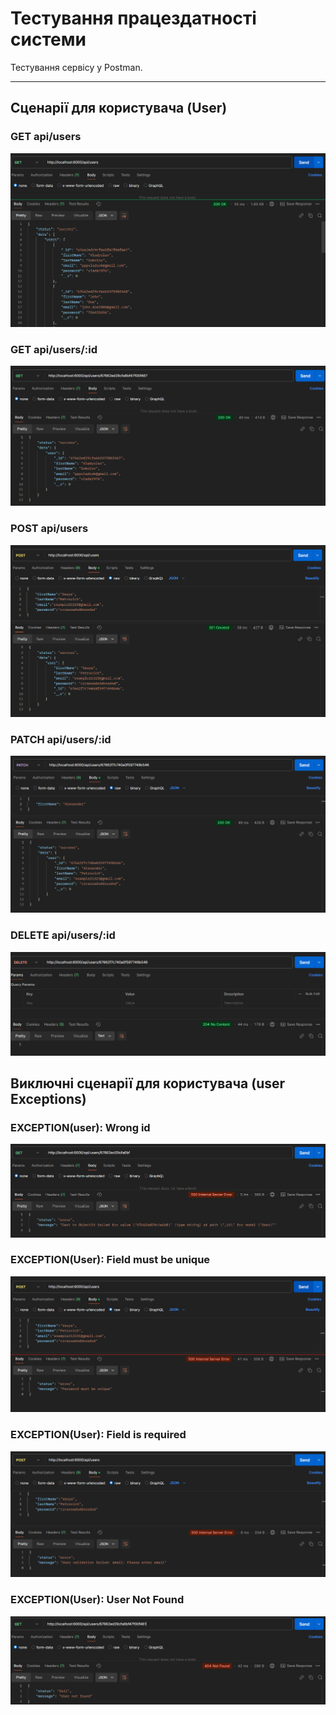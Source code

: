 # Тестування працездатності системи

Тестування сервісу у Postman.

---

## Сценарії для користувача (User)

### GET api/users

<img src="./get-all-users.png">

### GET api/users/:id

<img src="./get-one-user.png">

### POST api/users

<img src="./create-user.png">

### PATCH api/users/:id

<img src="./update-user.png">

### DELETE api/users/:id

<img src="./delete-user.png">

## Виключні сценарії для користувача (user Exceptions)

### EXCEPTION(user): Wrong id

<img src="./error-wrong-id-type.png">

### EXCEPTION(User): Field must be unique

<img src="./error-validation-field-must-be-unique.png">

### EXCEPTION(User): Field is required

<img src="./error-validation-field-absent.png">

### EXCEPTION(User): User Not Found

<img src="./error-user-not-found.png">
